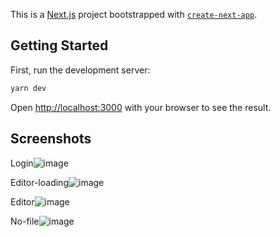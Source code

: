 This is a [Next.js](https://nextjs.org/) project bootstrapped with [`create-next-app`](https://github.com/vercel/next.js/tree/canary/packages/create-next-app).

## Getting Started

First, run the development server:

```bash
yarn dev
```

Open [http://localhost:3000](http://localhost:3000) with your browser to see the result.

## Screenshots

Login![image](https://user-images.githubusercontent.com/22061815/118556214-3b63ea00-b781-11eb-8ead-9ef946b8dfba.png)

Editor-loading![image](https://user-images.githubusercontent.com/22061815/118556278-4f0f5080-b781-11eb-98d8-21d215bf10d7.png)

Editor![image](https://user-images.githubusercontent.com/22061815/118556334-60f0f380-b781-11eb-9ec3-3b5741d4eb14.png)

No-file![image](https://user-images.githubusercontent.com/22061815/118556792-eaa0c100-b781-11eb-844d-3501e904f985.png)
